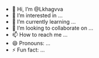 - 👋 Hi, I’m @Lkhagvva
- 👀 I’m interested in ...
- 🌱 I’m currently learning ...
- 💞️ I’m looking to collaborate on ...
- 📫 How to reach me ...
- 😄 Pronouns: ...
- ⚡ Fun fact: ...

<!---
Lkhagvva/Lkhagvva is a ✨ special ✨ repository because its `README.md` (this file) appears on your GitHub profile.
You can click the Preview link to take a look at your changes.
--->
